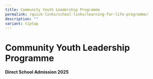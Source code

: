 ```yaml
---
title: Community Youth Leadership Programme
permalink: /quick-links/school-links/learning-for-life-programme/
description: ""
variant: tiptap
---
```

Community Youth Leadership Programme
====================================

**Direct School Admission 2025**